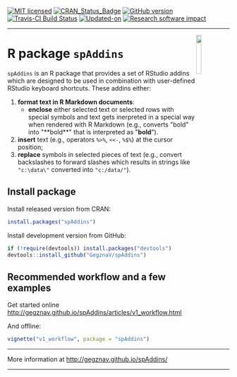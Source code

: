 
<!-- TO DO: -->
<!-- 1. Create an interactive addin, that enables to select formatting options; -->
<!-- 2. Write unit tests. -->
<!-- README.md is generated from README.Rmd. Please edit that file -->
[![MIT licensed](https://img.shields.io/badge/license-MIT-blue.svg)](https://opensource.org/licenses/MIT) [![CRAN\_Status\_Badge](http://www.r-pkg.org/badges/version/spAddins)](https://cran.r-project.org/package=spAddins) [![GitHub version](https://img.shields.io/badge/GitHub-0.2.0-brightgreen.svg)](https://github.com/GegznaV/spAddins) [![Travis-CI Build Status](https://travis-ci.org/GegznaV/spAddins.png?branch=master)](https://travis-ci.org/GegznaV/spAddins) [![Updated-on](https://img.shields.io/badge/Updated%20on-2017--12--19-yellowgreen.svg)](/commits/master) [![Research software impact](http://depsy.org/api/package/cran/spAddins/badge.svg)](http://depsy.org/package/r/spAddins)

<!-- [![Rdoc](http://www.rdocumentation.org/badges/version/spAddins)](http://www.rdocumentation.org/packages/spAddins) -->
<!--

-->

------------------------------------------------------------------------

<img src="http://gegznav.github.io/spAddins/logo.png" align="right" width="15%" height="15%"/>

R package `spAddins`
====================

`spAddins` is an R package that provides a set of RStudio addins which are designed to be used in combination with user-defined RStudio keyboard shortcuts. These addins either:

1.  **format text in R Markdown documents**:
    -   **enclose** either selected text or selected rows with special symbols and text gets inerpreted in a special way when rendered with R Markdown (e.g., converts "bold" into "\*\*bold\*\*" that is interpreted as "**bold**").
2.  **insert** text (e.g., operators `%>%`, `<<-`, `%$%`) at the cursor position;
3.  **replace** symbols in selected pieces of text (e.g., convert backslashes to forward slashes which results in strings like `"c:\data\"` converted into `"c:/data/"`).

Install package
---------------

Install released version from CRAN:

``` r
install.packages("spAddins")
```

Install development version from GitHub:

``` r
if (!require(devtools)) install.packages("devtools")
devtools::install_github("GegznaV/spAddins")
```

Recommended workflow and a few examples
---------------------------------------

Get started online <http://gegznav.github.io/spAddins/articles/v1_workflow.html>

And offline:

``` r
vignette("v1_workflow", package = "spAddins")
```

<!-- browseVignettes("spAddins") -->

------------------------------------------------------------------------

More information at <http://gegznav.github.io/spAddins/>

------------------------------------------------------------------------
